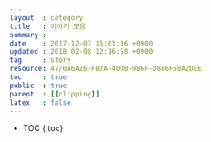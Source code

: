 ```yaml
---
layout  : category
title   : 이야기 모음
summary :
date    : 2017-12-03 15:01:36 +0900
updated : 2018-02-08 12:16:58 +0900
tag     : story
resource: 47/0A6A26-F87A-40DB-9B6F-D886F58A2DEE
toc     : true
public  : true
parent  : [[clipping]]
latex   : false
---
```

* TOC
{:toc}


